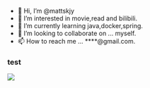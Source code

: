 - 👋 Hi, I’m @mattskjy
- 👀 I’m interested in movie,read and bilibili.
- 🌱 I’m currently learning java,docker,spring.
- 💞️ I’m looking to collaborate on ... myself.
- 📫 How to reach me ... ****@gmail.com.

<!---
mattskjy/mattskjy is a ✨ special ✨ repository because its `README.md` (this file) appears on your GitHub profile.
You can click the Preview link to take a look at your changes.
--->

### test

![](https://cdn.jsdelivr.net/gh/danielskliu/pic-by-shao/picture-shao/flipped怦然心动男主.webp)
